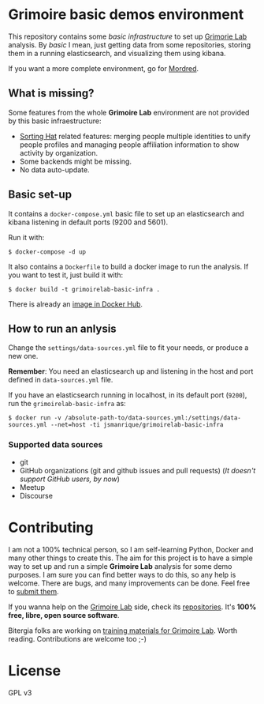 # Grimoire basic demos environment

This repository contains some *basic infrastructure* to set up [Grimorie Lab](http://grimoirelab.github.io) analysis. By *basic* I mean, just getting data from some repositories, storing them in a running elasticsearch, and visualizing them using kibana.

If you want a more complete environment, go for [Mordred](https://github.com/grimoirelab/mordred).

## What is missing?

Some features from the whole **Grimoire Lab** environment are not provided by this basic infraestructure:
* [Sorting Hat](https://github.com/grimoirelab/sortinghat) related features: merging people multiple identities to unify people profiles and managing people affiliation information to show activity by organization.
* Some backends might be missing.
* No data auto-update.

## Basic set-up

It contains a `docker-compose.yml` basic file to set up an elasticsearch and kibana listening in default ports (9200 and 5601).

Run it with:
```
$ docker-compose -d up
```

It also contains a `Dockerfile` to build a docker image to run the analysis. If you want to test it, just build it with:

```
$ docker build -t grimoirelab-basic-infra .
```

There is already an [image in Docker Hub](https://hub.docker.com/r/jsmanrique/grimoirelab-basic-infra/).

## How to run an anlysis

Change the `settings/data-sources.yml` file to fit your needs, or produce a new one.

**Remember**: You need an elasticsearch up and listening in the host and port defined in `data-sources.yml` file.

If you have an elasticsearch running in localhost, in its default port (`9200`), run the `grimoirelab-basic-infra` as:
```
$ docker run -v /absolute-path-to/data-sources.yml:/settings/data-sources.yml --net=host -ti jsmanrique/grimoirelab-basic-infra
```

### Supported data sources

* git
* GitHub organizations (git and github issues and pull requests) (*It doesn't support GitHub users, by now*)
* Meetup
* Discourse

# Contributing

I am not a 100% technical person, so I am self-learning Python, Docker and many other things to create this. The aim for this project is to have a simple way to set up and run a simple **Grimoire Lab** analysis for some demo purposes. I am sure you can find better ways to do this, so any help is welcome. There are bugs, and many improvements can be done. Feel free to [submit them](https://github.com/jsmanrique/grimoirelab-basic-infra/issues).

If you wanna help on the [Grimoire Lab](http://grimoirelab.github.io) side, check its [repositories](https://github.com/grimoirelab). It's **100% free, libre, open source software**.

Bitergia folks are working on [training materials for Grimoire Lab](https://www.gitbook.com/book/jgbarah/grimoirelab-training/details). Worth reading. Contributions are welcome too ;-)

# License

GPL v3
